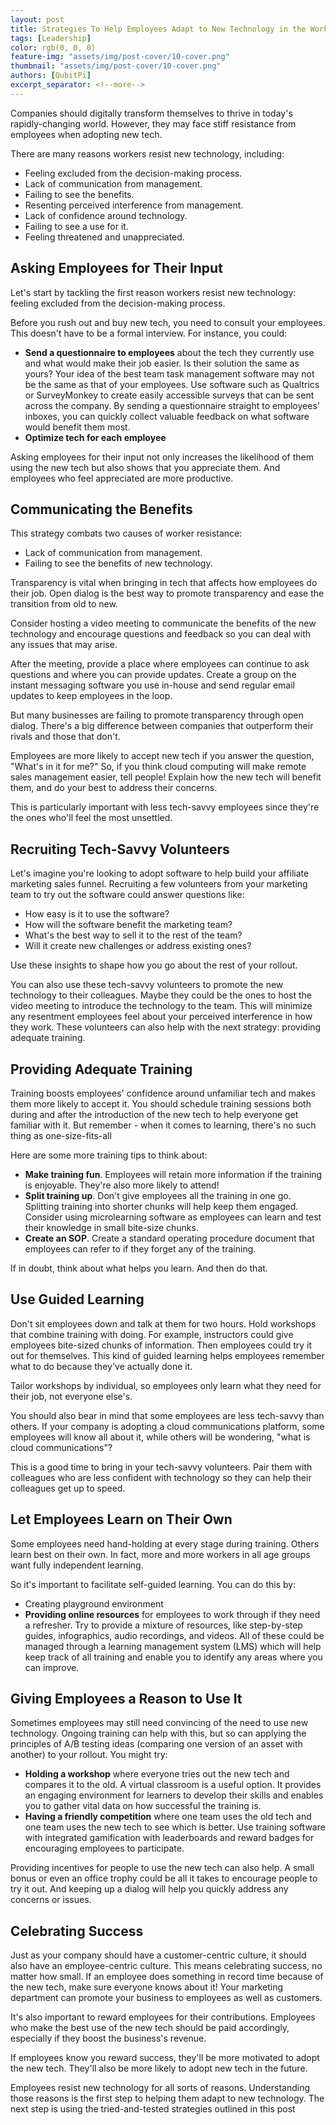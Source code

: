 ```yaml
---
layout: post
title: Strategies To Help Employees Adapt to New Technology in the Workplace
tags: [Leadership]
color: rgb(0, 0, 0)
feature-img: "assets/img/post-cover/10-cover.png"
thumbnail: "assets/img/post-cover/10-cover.png"
authors: [QubitPi]
excerpt_separator: <!--more-->
---
```


Companies should digitally transform themselves to thrive in today's rapidly-changing world. However, they may face 
stiff resistance from employees when adopting new tech.

<!--more-->

There are many reasons workers resist new technology, including:

- Feeling excluded from the decision-making process.
- Lack of communication from management.
- Failing to see the benefits.
- Resenting perceived interference from management.
- Lack of confidence around technology.
- Failing to see a use for it.
- Feeling threatened and unappreciated.

Asking Employees for Their Input
--------------------------------

Let's start by tackling the first reason workers resist new technology: feeling excluded from the decision-making
process.

Before you rush out and buy new tech, you need to consult your employees. This doesn't have to be a formal interview.
For instance, you could:

- **Send a questionnaire to employees** about the tech they currently use and what would make their job easier. Is their 
  solution the same as yours? Your idea of the best team task management software may not be the same as that of your 
  employees. Use software such as Qualtrics or SurveyMonkey to create easily accessible surveys that can be sent across 
  the company. By sending a questionnaire straight to employees' inboxes, you can quickly collect valuable feedback on 
  what software would benefit them most.
- **Optimize tech for each employee**

Asking employees for their input not only increases the likelihood of them using the new tech but also shows that you 
appreciate them. And employees who feel appreciated are more productive.

Communicating the Benefits
--------------------------

This strategy combats two causes of worker resistance:

- Lack of communication from management.
- Failing to see the benefits of new technology.

Transparency is vital when bringing in tech that affects how employees do their job. Open dialog is the best way to 
promote transparency and ease the transition from old to new.

Consider hosting a video meeting to communicate the benefits of the new technology and encourage questions and feedback 
so you can deal with any issues that may arise.

After the meeting, provide a place where employees can continue to ask questions and where you can provide updates. 
Create a group on the instant messaging software you use in-house and send regular email updates to keep employees in
the loop.

But many businesses are failing to promote transparency through open dialog. There's a big difference between companies 
that outperform their rivals and those that don't.

Employees are more likely to accept new tech if you answer the question, "What's in it for me?" So, if you think cloud 
computing will make remote sales management easier, tell people! Explain how the new tech will benefit them, and do your 
best to address their concerns.

This is particularly important with less tech-savvy employees since they're the ones who'll feel the most unsettled.

Recruiting Tech-Savvy Volunteers
--------------------------------

Let's imagine you're looking to adopt software to help build your affiliate marketing sales funnel. Recruiting a few 
volunteers from your marketing team to try out the software could answer questions like:

- How easy is it to use the software?
- How will the software benefit the marketing team?
- What's the best way to sell it to the rest of the team?
- Will it create new challenges or address existing ones?

Use these insights to shape how you go about the rest of your rollout.

You can also use these tech-savvy volunteers to promote the new technology to their colleagues. Maybe they could be the 
ones to host the video meeting to introduce the technology to the team. This will minimize any resentment employees feel 
about your perceived interference in how they work. These volunteers can also help with the next strategy: providing 
adequate training.

Providing Adequate Training
---------------------------

Training boosts employees' confidence around unfamiliar tech and makes them more likely to accept it. You should
schedule training sessions both during and after the introduction of the new tech to help everyone get familiar with it. 
But remember - when it comes to learning, there's no such thing as one-size-fits-all

Here are some more training tips to think about:

- **Make training fun**. Employees will retain more information if the training is enjoyable. They're also more likely 
  to attend!
- **Split training up**. Don't give employees all the training in one go. Splitting training into shorter chunks will 
  help keep them engaged. Consider using microlearning software as employees can learn and test their knowledge in small
  bite-size chunks.
- **Create an SOP**. Create a standard operating procedure document that employees can refer to if they forget any of 
  the training.

If in doubt, think about what helps you learn. And then do that.

Use Guided Learning
-------------------

Don't sit employees down and talk at them for two hours. Hold workshops that combine training with doing. For example, 
instructors could give employees bite-sized chunks of information. Then employees could try it out for themselves. This 
kind of guided learning helps employees remember what to do because they've actually done it.

Tailor workshops by individual, so employees only learn what they need for their job, not everyone else's.

You should also bear in mind that some employees are less tech-savvy than others. If your company is adopting a cloud 
communications platform, some employees will know all about it, while others will be wondering, "what is cloud 
communications"?

This is a good time to bring in your tech-savvy volunteers. Pair them with colleagues who are less confident with 
technology so they can help their colleagues get up to speed. 

Let Employees Learn on Their Own
--------------------------------

Some employees need hand-holding at every stage during training. Others learn best on their own. In fact, more and more 
workers in all age groups want fully independent learning.

So it's important to facilitate self-guided learning. You can do this by:

- Creating playground environment
- **Providing online resources** for employees to work through if they need a refresher. Try to provide a mixture of 
  resources, like step-by-step guides, infographics, audio recordings, and videos. All of these could be managed through
  a learning management system (LMS) which will help keep track of all training and enable you to identify any areas 
  where you can improve.

Giving Employees a Reason to Use It
-----------------------------------

Sometimes employees may still need convincing of the need to use new technology. Ongoing training can help with this, 
but so can applying the principles of A/B testing ideas (comparing one version of an asset with another) to your 
rollout. You might try:

- **Holding a workshop** where everyone tries out the new tech and compares it to the old. A virtual classroom is a 
  useful option. It provides an engaging environment for learners to develop their skills and enables you to gather 
  vital data on how successful the training is.
- **Having a friendly competition** where one team uses the old tech and one team uses the new tech to see which is 
  better. Use training software with integrated gamification with leaderboards and reward badges for encouraging 
  employees to participate.

Providing incentives for people to use the new tech can also help. A small bonus or even an office trophy could be all 
it takes to encourage people to try it out. And keeping up a dialog will help you quickly address any concerns or 
issues. 

Celebrating Success
-------------------

Just as your company should have a customer-centric culture, it should also have an employee-centric culture. This means
celebrating success, no matter how small. If an employee does something in record time because of the new tech, make 
sure everyone knows about it! Your marketing department can promote your business to employees as well as customers.

It's also important to reward employees for their contributions. Employees who make the best use of the new tech should 
be paid accordingly, especially if they boost the business's revenue.

If employees know you reward success, they'll be more motivated to adopt the new tech. They'll also be more likely to 
adopt new tech in the future.

Employees resist new technology for all sorts of reasons. Understanding those reasons is the first step to helping them 
adapt to new technology. The next step is using the tried-and-tested strategies outlined in this post
